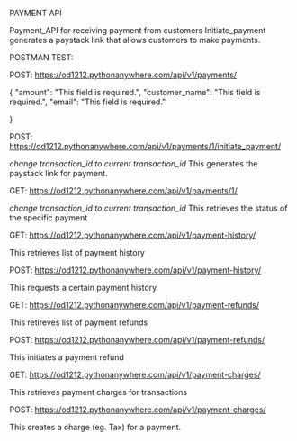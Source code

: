 PAYMENT API

Payment_API for receiving payment from customers
Initiate_payment generates a paystack link that allows customers to make payments.


POSTMAN TEST:

POST: https://od1212.pythonanywhere.com/api/v1/payments/

{
    "amount": "This field is required.",
    "customer_name": "This field is required.",
    "email": "This field is required."

}

POST: https://od1212.pythonanywhere.com/api/v1/payments/1/initiate_payment/

*change transaction_id to current transaction_id*
This generates the paystack link for payment.


GET: https://od1212.pythonanywhere.com/api/v1/payments/1/

*change transaction_id to current transaction_id*
This retrieves the status of the specific payment


GET: https://od1212.pythonanywhere.com/api/v1/payment-history/

This retrieves list of payment history


POST: https://od1212.pythonanywhere.com/api/v1/payment-history/

This requests a certain payment history

GET: https://od1212.pythonanywhere.com/api/v1/payment-refunds/

This retireves list of payment refunds


POST: https://od1212.pythonanywhere.com/api/v1/payment-refunds/

This initiates a payment refund


GET: https://od1212.pythonanywhere.com/api/v1/payment-charges/

This retrieves payment charges for transactions



POST: https://od1212.pythonanywhere.com/api/v1/payment-charges/

This creates a charge (eg. Tax) for a payment.





